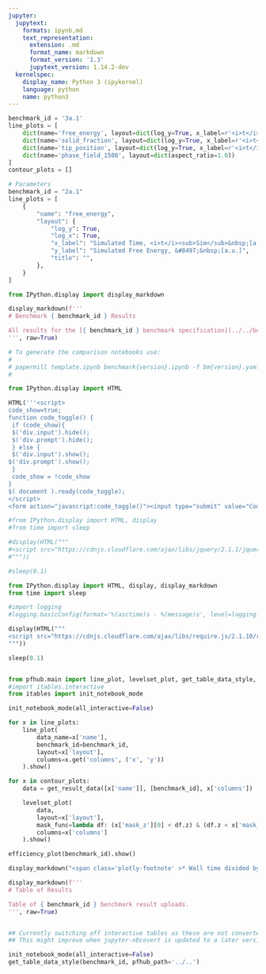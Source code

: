```yaml
---
jupyter:
  jupytext:
    formats: ipynb,md
    text_representation:
      extension: .md
      format_name: markdown
      format_version: '1.3'
      jupytext_version: 1.14.2-dev
  kernelspec:
    display_name: Python 3 (ipykernel)
    language: python
    name: python3
---
```


```python papermill={"duration": 0.014179, "end_time": "2023-03-15T16:01:04.947356", "exception": false, "start_time": "2023-03-15T16:01:04.933177", "status": "completed"} tags=["parameters"]
benchmark_id = '3a.1'
line_plots = [
    dict(name='free_energy', layout=dict(log_y=True, x_label=r'<i>t</i>', y_label=r'&#8497;', range_y=[1.8e6, 2.4e6], title="Free Energy v Time")),
    dict(name='solid_fraction', layout=dict(log_y=True, x_label=r'<i>t</i>')),
    dict(name='tip_position', layout=dict(log_y=True, x_label=r'<i>t</i>')),
    dict(name='phase_field_1500', layout=dict(aspect_ratio=1.0))
]
contour_plots = []
```

```python papermill={"duration": 0.010393, "end_time": "2023-03-15T16:01:04.959974", "exception": false, "start_time": "2023-03-15T16:01:04.949581", "status": "completed"} tags=["injected-parameters"]
# Parameters
benchmark_id = "2a.1"
line_plots = [
    {
        "name": "free_energy",
        "layout": {
            "log_y": True,
            "log_x": True,
            "x_label": "Simulated Time, <i>t</i><sub>Sim</sub>&nbsp;[a.u.]",
            "y_label": "Simulated Free Energy, &#8497;&nbsp;[a.u.]",
            "title": "",
        },
    }
]

```

```python papermill={"duration": 0.012604, "end_time": "2023-03-15T16:01:04.976058", "exception": false, "start_time": "2023-03-15T16:01:04.963454", "status": "completed"} tags=[]
from IPython.display import display_markdown

display_markdown(f'''
# Benchmark { benchmark_id } Results

All results for the [{ benchmark_id } benchmark specification](../../benchmarks/benchmark{ benchmark_id }.ipynb/).
''', raw=True)
```

```python papermill={"duration": 0.012961, "end_time": "2023-03-15T16:01:04.995720", "exception": false, "start_time": "2023-03-15T16:01:04.982759", "status": "completed"} tags=[]
# To generate the comparison notebooks use:
# 
# papermill template.ipynb benchmark{version}.ipynb -f bm{version}.yaml
#
```

```python papermill={"duration": 0.016666, "end_time": "2023-03-15T16:01:05.017828", "exception": false, "start_time": "2023-03-15T16:01:05.001162", "status": "completed"} tags=[]
from IPython.display import HTML

HTML('''<script>
code_show=true; 
function code_toggle() {
 if (code_show){
 $('div.input').hide();
 $('div.prompt').hide();
 } else {
 $('div.input').show();
$('div.prompt').show();
 }
 code_show = !code_show
} 
$( document ).ready(code_toggle);
</script>
<form action="javascript:code_toggle()"><input type="submit" value="Code Toggle"></form>''')
```

```python papermill={"duration": 0.724705, "end_time": "2023-03-15T16:01:05.745527", "exception": false, "start_time": "2023-03-15T16:01:05.020822", "status": "completed"} tags=[]
#from IPython.display import HTML, display
#from time import sleep

#display(HTML("""
#<script src="https://cdnjs.cloudflare.com/ajax/libs/jquery/2.1.1/jquery.min.js"></script>
#"""))

#sleep(0.1)

from IPython.display import HTML, display, display_markdown
from time import sleep

#import logging
#logging.basicConfig(format='%(asctime)s - %(message)s', level=logging.DEBUG)

display(HTML("""
<script src="https://cdnjs.cloudflare.com/ajax/libs/require.js/2.1.10/require.min.js"></script>
"""))

sleep(0.1)


from pfhub.main import line_plot, levelset_plot, get_table_data_style, plot_order_of_accuracy, get_result_data, efficiency_plot
#import itables.interactive
from itables import init_notebook_mode

init_notebook_mode(all_interactive=False)
```

```python papermill={"duration": 3.587709, "end_time": "2023-03-15T16:01:09.335821", "exception": false, "start_time": "2023-03-15T16:01:05.748112", "status": "completed"} tags=[]
for x in line_plots:
    line_plot(
        data_name=x['name'],
        benchmark_id=benchmark_id,
        layout=x['layout'],
        columns=x.get('columns', ('x', 'y'))
    ).show()
```

```python papermill={"duration": 0.063729, "end_time": "2023-03-15T16:01:09.456525", "exception": false, "start_time": "2023-03-15T16:01:09.392796", "status": "completed"} tags=[]
for x in contour_plots:
    data = get_result_data([x['name']], [benchmark_id], x['columns'])

    levelset_plot(
        data,
        layout=x['layout'],
        mask_func=lambda df: (x['mask_z'][0] < df.z) & (df.z < x['mask_z'][1]),
        columns=x['columns']
    ).show()
```

```python papermill={"duration": 2.231259, "end_time": "2023-03-15T16:01:11.747890", "exception": false, "start_time": "2023-03-15T16:01:09.516631", "status": "completed"} tags=[]
efficiency_plot(benchmark_id).show()

display_markdown("<span class='plotly-footnote' >* Wall time divided by the total simulated time.</span>", raw=True)

```

```python papermill={"duration": 0.247913, "end_time": "2023-03-15T16:01:12.068191", "exception": false, "start_time": "2023-03-15T16:01:11.820278", "status": "completed"} tags=[]
display_markdown(f'''
# Table of Results

Table of { benchmark_id } benchmark result uploads.
''', raw=True)
```

```python papermill={"duration": 0.062213, "end_time": "2023-03-15T16:01:12.190215", "exception": false, "start_time": "2023-03-15T16:01:12.128002", "status": "completed"} tags=[]

```

```python papermill={"duration": 1.100497, "end_time": "2023-03-15T16:01:13.352617", "exception": false, "start_time": "2023-03-15T16:01:12.252120", "status": "completed"} tags=[]
## Currently switching off interactive tables as these are not converted to HTML properly.
## This might improve when jupyter-nbcovert is updated to a later version.

init_notebook_mode(all_interactive=False)
get_table_data_style(benchmark_id, pfhub_path='../..')
```

```python papermill={"duration": 0.062784, "end_time": "2023-03-15T16:01:13.482671", "exception": false, "start_time": "2023-03-15T16:01:13.419887", "status": "completed"} tags=[]

```

